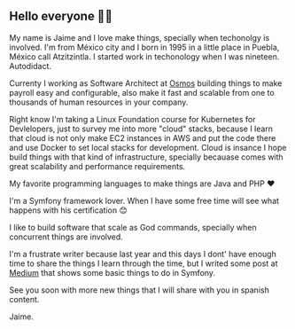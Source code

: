 ## Hello everyone ✌🏼

My name is Jaime and I love make things, specially when techonolgy is involved. 
I'm from México city and I born in 1995 in a little place in Puebla, México call Atzitzintla. I started work in techonology when I was nineteen. Autodidact.

Currenty I working as Software Architect at [Osmos](https://osmos.mx) building things to make payroll easy and configurable, also make it fast and scalable from one to thousands of human resources in your company. 

Right know I'm taking a Linux Foundation course for Kubernetes for Devlelopers, just to survey me into more "cloud" stacks, because I learn that cloud is not only make EC2 instances in AWS and put the code there and use Docker to set local stacks for development. Cloud is insance I hope build things with that kind of infrastructure, specially becauase comes with great scalability and performance requirements.

My favorite programming languages to make things are Java and PHP ❤️

I'm a Symfony framework lover. When I have some free time will see what happens with his certification 😊 

I like to build software that scale as God commands, specially when concurrent things are involved. 

I'm a frustrate writer because last year and this days I dont' have enough time to share the things I learn through the time, but I writed some post at [Medium](https://medium.com/@jaimeramirezc) that shows some basic things to do in Symfony. 


See you soon with more new things that I will share with you in spanish content. 


Jaime.
<!--
**mrljaime/mrljaime** is a ✨ _special_ ✨ repository because its `README.md` (this file) appears on your GitHub profile.

Here are some ideas to get you started:

- 🔭 I’m currently working on ...
- 🌱 I’m currently learning ...
- 👯 I’m looking to collaborate on ...
- 🤔 I’m looking for help with ...
- 💬 Ask me about ...
- 📫 How to reach me: ...
- 😄 Pronouns: ...
- ⚡ Fun fact: ...
-->
